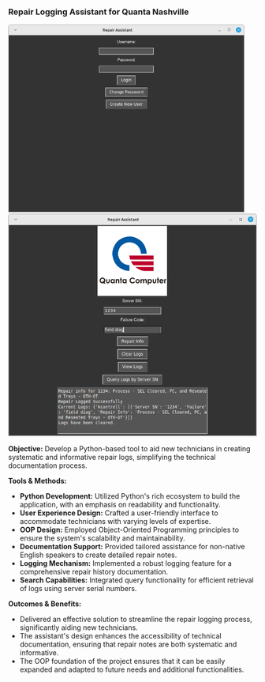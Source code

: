 ### Repair Logging Assistant for Quanta Nashville

<img src="Screenshots/Screenshot_2024-02-25_06-28-57.png" height="380">
<img src="Screenshots/Screenshot_2024-02-25_06-29-55.png" height="450">


**Objective:** Develop a Python-based tool to aid new technicians in creating systematic and informative repair logs, simplifying the technical documentation process.

**Tools & Methods:**

- **Python Development:** Utilized Python's rich ecosystem to build the application, with an emphasis on readability and functionality.
- **User Experience Design:** Crafted a user-friendly interface to accommodate technicians with varying levels of expertise.
- **OOP Design:** Employed Object-Oriented Programming principles to ensure the system's scalability and maintainability.
- **Documentation Support:** Provided tailored assistance for non-native English speakers to create detailed repair notes.
- **Logging Mechanism:** Implemented a robust logging feature for a comprehensive repair history documentation.
- **Search Capabilities:** Integrated query functionality for efficient retrieval of logs using server serial numbers.

**Outcomes & Benefits:**

- Delivered an effective solution to streamline the repair logging process, significantly aiding new technicians.
- The assistant's design enhances the accessibility of technical documentation, ensuring that repair notes are both systematic and informative.
- The OOP foundation of the project ensures that it can be easily expanded and adapted to future needs and additional functionalities.
